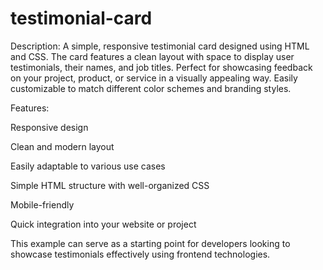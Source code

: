 # testimonial-card

Description:
A simple, responsive testimonial card designed using HTML and CSS. The card features a clean layout with space to display user testimonials,
their names, and job titles. Perfect for showcasing feedback on your project, product, or service in a visually appealing way. 
Easily customizable to match different color schemes and branding styles.

Features:

Responsive design

Clean and modern layout

Easily adaptable to various use cases

Simple HTML structure with well-organized CSS

Mobile-friendly

Quick integration into your website or project


This example can serve as a starting point for developers looking to showcase testimonials effectively using frontend technologies.
